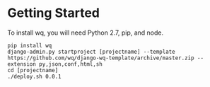 Getting Started
===============

To install wq, you will need Python 2.7, pip, and node.

```
pip install wq
django-admin.py startproject [projectname] --template https://github.com/wq/django-wq-template/archive/master.zip --extension py,json,conf,html,sh
cd [projectname]
./deploy.sh 0.0.1
```